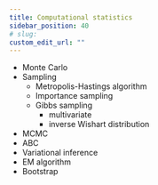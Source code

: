 ```yaml
---
title: Computational statistics
sidebar_position: 40
# slug: 
custom_edit_url: ""
---
```


- Monte Carlo
- Sampling
    - Metropolis-Hastings algorithm
    - Importance sampling
    - Gibbs sampling
        - multivariate
        - inverse Wishart distribution
- MCMC
- ABC
- Variational inference
- EM algorithm
- Bootstrap